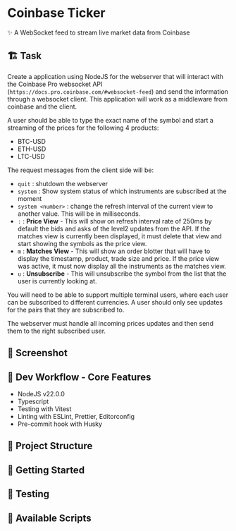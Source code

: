 # Coinbase Ticker

✨ A WebSocket feed to stream live market data from Coinbase

## 🏗 Task

Create a application using NodeJS for the webserver that will interact with the Coinbase Pro websocket API (`https://docs.pro.coinbase.com/#websocket-feed`) and send the information through a websocket client. This application will work as a middleware from coinbase and the client.

A user should be able to type the exact name of the symbol and start a streaming of the prices for the following 4 products:

- BTC-USD
- ETH-USD
- LTC-USD

The request messages from the client side will be:

- `quit` : shutdown the webserver
- `system` : Show system status of which instruments are subscribed at the moment
- `system <number>` : change the refresh interval of the current view to another value. This will be in milliseconds.
- `:` : **Price View** - This will show on refresh interval rate of 250ms by default the bids and asks of the level2 updates from the API. If the matches view is currently been displayed, it must delete that view and start showing the symbols as the price view.
- `m` : **Matches View** - This will show an order blotter that will have to display the timestamp, product, trade size and price. If the price view was active, it must now display all the instruments as the matches view.
- `u` : **Unsubscribe** - This will unsubscribe the symbol from the list that the user is currently looking at.

You will need to be able to support multiple terminal users, where each user can be subscribed to different currencies. A user should only see updates for the pairs that they are subscribed to.

The webserver must handle all incoming prices updates and then send them to the right subscribed user.

## 🦄 Screenshot

<!-- this is a placeholder for context -->

## 👀 Dev Workflow - Core Features

- NodeJS v22.0.0
- Typescript
- Testing with Vitest
- Linting with ESLint, Prettier, Editorconfig
- Pre-commit hook with Husky

## 🚀 Project Structure

<!-- this is a placeholder for context -->

## 📗 Getting Started

<!-- this is a placeholder for context -->

## 🧪 Testing

<!-- this is a placeholder for context -->

## 🧞 Available Scripts

<!-- this is a placeholder for context -->
